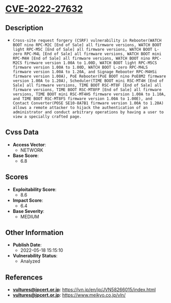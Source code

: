 
# [CVE-2022-27632](https://jvn.jp/en/jp/JVN58266015/index.html)

## Description

- `Cross-site request forgery (CSRF) vulnerability in Rebooter(WATCH BOOT nino RPC-M2C [End of Sale] all firmware versions, WATCH BOOT light RPC-M5C [End of Sale] all firmware versions, WATCH BOOT L-zero RPC-M4L [End of Sale] all firmware versions, WATCH BOOT mini RPC-M4H [End of Sale] all firmware versions, WATCH BOOT nino RPC-M2CS firmware version 1.00A to 1.00D, WATCH BOOT light RPC-M5CS firmware version 1.00A to 1.00D, WATCH BOOT L-zero RPC-M4LS firmware version 1.00A to 1.20A, and Signage Rebooter RPC-M4HSi firmware version 1.00A), PoE Rebooter(PoE BOOT nino PoE8M2 firmware version 1.00A to 1.20A), Scheduler(TIME BOOT mini RSC-MT4H [End of Sale] all firmware versions, TIME BOOT RSC-MT8F [End of Sale] all firmware versions, TIME BOOT RSC-MT8FP [End of Sale] all firmware versions, TIME BOOT mini RSC-MT4HS firmware version 1.00A to 1.10A, and TIME BOOT RSC-MT8FS firmware version 1.00A to 1.00E), and Contact Converter(POSE SE10-8A7B1 firmware version 1.00A to 1.20A) allows a remote attacker to hijack the authentication of an administrator and conduct arbitrary operations by having a user to view a specially crafted page.`

## Cvss Data

- **Access Vector**:
  - NETWORK
- **Base Score**:
  - 6.8

## Scores

- **Exploitability Score**:
  - 8.6
- **Impact Score**:
  - 6.4
- **Base Severity**:
  - MEDIUM

## Other Information

- **Publish Date**:
  - 2022-05-18 15:15:10
- **Vulnerability Status**:
  - Analyzed

## References

- **vultures@jpcert.or.jp**: https://jvn.jp/en/jp/JVN58266015/index.html
- **vultures@jpcert.or.jp**: https://www.meikyo.co.jp/vln/
